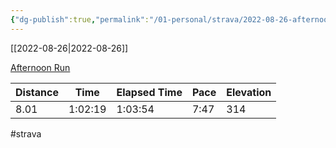 ```yaml
---
{"dg-publish":true,"permalink":"/01-personal/strava/2022-08-26-afternoon-run/"}
---
```



[[2022-08-26\|2022-08-26]]

[Afternoon Run](https://www.strava.com/activities/7705918273)

| Distance | Time    | Elapsed Time | Pace | Elevation |
| -------- | ------- | ------------ | ---- | --------- |
| 8.01     | 1:02:19 | 1:03:54      | 7:47 | 314       |




#strava
